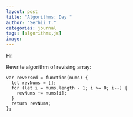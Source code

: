 ```yaml
---
layout: post
title: "Algorithms: Day "
author: "Serhii T."
categories: journal
tags: [algorithms,js]
image: 
---
```


Hi!

Rewrite algorithm of revising array:
```
var reversed = function(nums) {
  let revNums = [];
  for (let i = nums.length - 1; i >= 0; i--) {
    revNums += nums[i];
  }
  return revNums;
};
```

